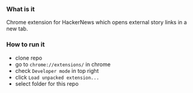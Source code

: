 ### What is it

Chrome extension for HackerNews which opens external story links in a new tab.

### How to run it

- clone repo
- go to `chrome://extensions/` in chrome
- check `Developer mode` in top right
- click `Load unpacked extension...`
- select folder for this repo
